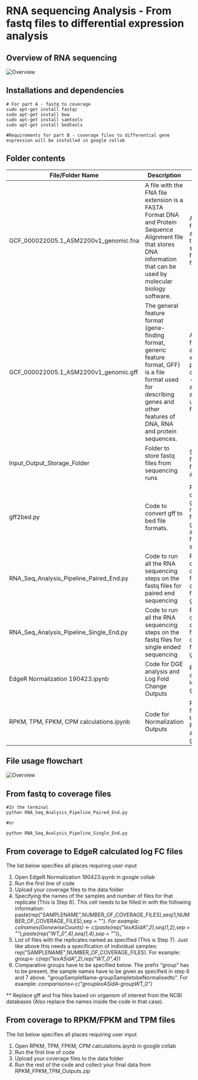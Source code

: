 # RNA sequencing Analysis -  From fastq files to differential expression analysis

## Overview of RNA sequencing
![Overview](https://github.com/NehaSontakk/RNA-sequencing-fastq-to-differential-gene-expression/blob/main/README_Addons/RNA_Sequencing.png)

## Installations and dependencies
```
# For part A - fastq to coverage
sudo apt-get install fastqc
sudo apt-get install bwa
sudo apt-get install samtools 
sudo apt-get install bedtools

#Requirements for part B - coverage files to differential gene expression will be installed in google collab
```
## Folder contents

| File/Folder Name                        | Description                                                                                                                                                                    | Usage                                                                                                                 | Source                      |
| --------------------------------------- | ------------------------------------------------------------------------------------------------------------------------------------------------------------------------------ | --------------------------------------------------------------------------------------------------------------------- | --------------------------- |
| GCF_000022005.1_ASM2200v1_genomic.fna   | A file with the FNA file extension is a FASTA Format DNA and Protein Sequence Alignment file that stores DNA information that can be used by molecular biology software.       | A reference for alignment of the sequences from fastq files                                                           | NCBI Database               |
| GCF_000022005.1_ASM2200v1_genomic.gff   | The general feature format (gene-finding format, generic feature format, GFF) is a file format used for describing genes and other features of DNA, RNA and protein sequences. | A reference for features associated with every protein coding gene - start/stops and annotations used on the fna file | NCBI Database               |
| Input_Output_Storage_Folder             | Folder to store fastq files from sequencing runs                                                                                                                               | Storage folder for all files in analysis                                                                              |                             |
| gff2bed.py                              | Code to convert gff to bed file formats.                                                                                                                                       | First step converts the gff to a readable format to generate 5 additional files in the same folder                    | Written by Nitish Malhotra. |
| RNA_Seq_Analysis_Pipeline_Paired_End.py | Code to run all the RNA sequencing steps on the fastq files for paired end sequencing                                                                                                                   | Python containing code for fastq to coverage file generation                                                                    | Written by Neha Sontakke.   |
| RNA_Seq_Analysis_Pipeline_Single_End.py | Code to run all the RNA sequencing steps on the fastq files for single ended sequencing                                                                                                                   | Python containing code for fastq to coverage file generation                                                                    | Written by Neha Sontakke.   |
|EdgeR Normalization 190423.ipynb | Code for DGE analysis and Log Fold Change Outputs | R  code for coverage to logFC generation  | Written by Neha Sontakke.   |
|RPKM, TPM, FPKM, CPM calculations.ipynb | Code for Normalization Outputs | Python  code for coverage to FPKM/RPKM and TPM generation  | Written by Neha Sontakke.   |

## File usage flowchart

![Overview](https://github.com/NehaSontakk/RNA-sequencing-fastq-to-differential-gene-expression/blob/main/README_Addons/Code_Running_Flowchart.png)

## From fastq to coverage files
```
#In the terminal
python RNA_Seq_Analysis_Pipeline_Paired_End.py

#or

python RNA_Seq_Analysis_Pipeline_Single_End.py
```
## From coverage to EdgeR calculated log FC files

The list below specifies all places requiring user input
1. Open EdgeR Normalization 190423.ipynb in google collab
2. Run the first line of code
3. Upload your coverage files to the data folder
4. Specifying the names of the samples and number of files for that replicate (This is Step 6). This cell needs to be filled in with the following information: paste(rep("SAMPLENAME",NUMBER_OF_COVERAGE_FILES),seq(1,NUMBER_OF_COVERAGE_FILES),sep = "_"). _For example: colnames(GenewiseCounts) <- c(paste(rep("lexASidA",2),seq(1,2),sep = "_"),paste(rep("WT_0",4),seq(1,4),sep = "_"))_
5. List of files with the replicates named as specified (This is Step 7). Just like above this needs a specification of individual samples: rep("SAMPLENAME",NUMBER_OF_COVERAGE_FILES). For example: _group<- c(rep("lexASidA",2),rep("WT_0",4))_
6. Comparative groups have to be specified below. The prefix “group” has to be present, the sample names have to be given as specified in step 6 and 7 above. "groupSampleName-groupSampletobeNormalisedto". For example: _comparisons<-c("grouplexASidA-groupWT_0")_


** Replace gff and fna files based on organism of interest from the NCBI databases (Also replace the names inside the code in that case).

## From coverage to RPKM/FPKM and TPM files

The list below specifies all places requiring user input
1. Open RPKM, TPM, FPKM, CPM calculations.ipynb in google collab
2. Run the first line of code
3. Upload your coverage files to the data folder
4. Run the rest of the code and collect your final data from RPKM_FPKM_TPM_Outputs.zip 

